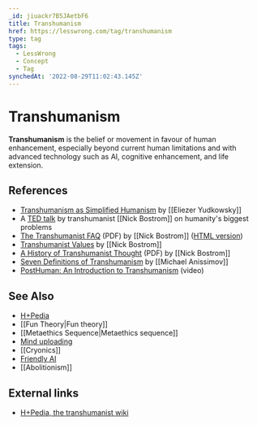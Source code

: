 ```yaml
---
_id: jiuackr7B5JAetbF6
title: Transhumanism
href: https://lesswrong.com/tag/transhumanism
type: tag
tags:
  - LessWrong
  - Concept
  - Tag
synchedAt: '2022-08-29T11:02:43.145Z'
---
```

# Transhumanism

**Transhumanism** is the belief or movement in favour of human enhancement, especially beyond current human limitations and with advanced technology such as AI, cognitive enhancement, and life extension.

## References

*   [Transhumanism as Simplified Humanism](http://yudkowsky.net/singularity/simplified) by [[Eliezer Yudkowsky]]
*   A [TED talk](http://www.ted.com/talks/nick_bostrom_on_our_biggest_problems.html) by transhumanist [[Nick Bostrom]] on humanity's biggest problems
*   [The Transhumanist FAQ](http://www.nickbostrom.com/views/transhumanist.pdf) (PDF) by [[Nick Bostrom]] ([HTML version](http://whatistranshumanism.org/))
*   [Transhumanist Values](http://www.nickbostrom.com/ethics/values.html) by [[Nick Bostrom]]
*   [A History of Transhumanist Thought](http://www.nickbostrom.com/papers/history.pdf) (PDF) by [[Nick Bostrom]]
*   [Seven Definitions of Transhumanism](https://web.archive.org/web/20130115205756/http://www.acceleratingfuture.com/michael/blog/2007/09/seven-definitions-of-transhumanism/) by [[Michael Anissimov]]
*   [PostHuman: An Introduction to Transhumanism](https://www.youtube.com/watch?v=bTMS9y8OVuY) (video)

## See Also

*   [H+Pedia](https://wiki.lesswrong.com/wiki/H+Pedia)
*   [[Fun Theory|Fun theory]]
*   [[Metaethics Sequence|Metaethics sequence]]
*   [Mind uploading](https://www.lesswrong.com/tag/mind-uploading)
*   [[Cryonics]]
*   [Friendly AI](https://wiki.lesswrong.com/wiki/Friendly_AI)
*   [[Abolitionism]]

## External links

*   [H+Pedia, the transhumanist wiki](https://hpluspedia.org/)